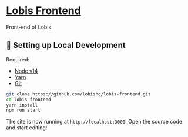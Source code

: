 # [Lobis Frontend](https://app.lobis.finance/)

Front-end of Lobis.

## 🔧 Setting up Local Development

Required:

-   [Node v14](https://nodejs.org/download/release/latest-v14.x/)
-   [Yarn](https://classic.yarnpkg.com/en/docs/install/)
-   [Git](https://git-scm.com/downloads)

```bash
git clone https://github.com/lobishq/lobis-frontend.git
cd lobis-frontend
yarn install
npm run start
```

The site is now running at `http://localhost:3000`!
Open the source code and start editing!
